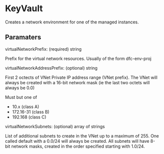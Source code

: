 # KeyVault

Creates a network environment for one of the managed instances.

## Paramaters

virtualNetworkPrefix: (required) string

Prefix for the virtual network resources. Usually of the form dfc-env-proj

virtualNetworkAddressPrefix: (optional) string

First 2 octects of VNet Private IP address range (VNet prefix).
The VNet will always be created with a 16-bit network mask (ie the last two octets will always be 0.0)

Must but one of
* 10.x (class A)
* 172.16-31 (class B)
* 192.168 (class C)

virtualNetworkSubnets: (optional) array of strings

List of additional subnets to create in the VNet up to a maximum of 255.
One called default with a 0.0/24 will always be created.
All subnets will have 8-bit network masks, created in the order specified starting with 1.0/24.
